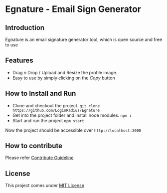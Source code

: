 # Egnature - Email Sign Generator

## Introduction
Egnature is an email signature generator tool, which is open source and free to use

## Features
- Drag n Drop / Upload and Resize the profile image.
- Easy to use by simply clicking on the *Copy* button

## How to Install and Run
- Clone and checkout the project.
        `git clone https://github.com/LoginRadius/Egnature`
- Get into the project folder and install node modules.
        `npm i`
- Start and run the project
        `npm start`

Now the project should be accessible over `http://localhost:3000`


## How to contribute
Please refer [Contribute Guideline](https://github.com/LoginRadius/Egnature/blob/master/CONTRIBUTING.md)

## License

This project comes under [MIT License](https://github.com/LoginRadius/Egnature/blob/master/LICENSE)



